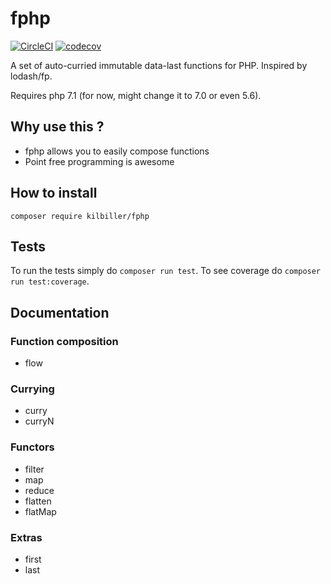 # fphp

[![CircleCI](https://circleci.com/gh/kilbiller/fphp.svg?style=shield&circle-token=aefb7d59b512e8ea98b5e24f931f84aa40f4f083)](https://circleci.com/gh/kilbiller/fphp)
[![codecov](https://codecov.io/gh/kilbiller/fphp/branch/master/graph/badge.svg)](https://codecov.io/gh/kilbiller/fphp)

A set of auto-curried immutable data-last functions for PHP. Inspired by lodash/fp.

Requires php 7.1 (for now, might change it to 7.0 or even 5.6).

## Why use this ?

* fphp allows you to easily compose functions
* Point free programming is awesome

## How to install

```composer require kilbiller/fphp```

## Tests

To run the tests simply do ```composer run test```.
To see coverage do ```composer run test:coverage```.

## Documentation

### Function composition

* flow

### Currying

* curry
* curryN

### Functors

* filter
* map
* reduce
* flatten
* flatMap

### Extras

* first
* last
